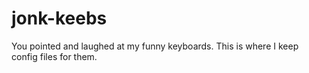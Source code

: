 # jonk-keebs
You pointed and laughed at my funny keyboards. 
This is where I keep config files for them.
